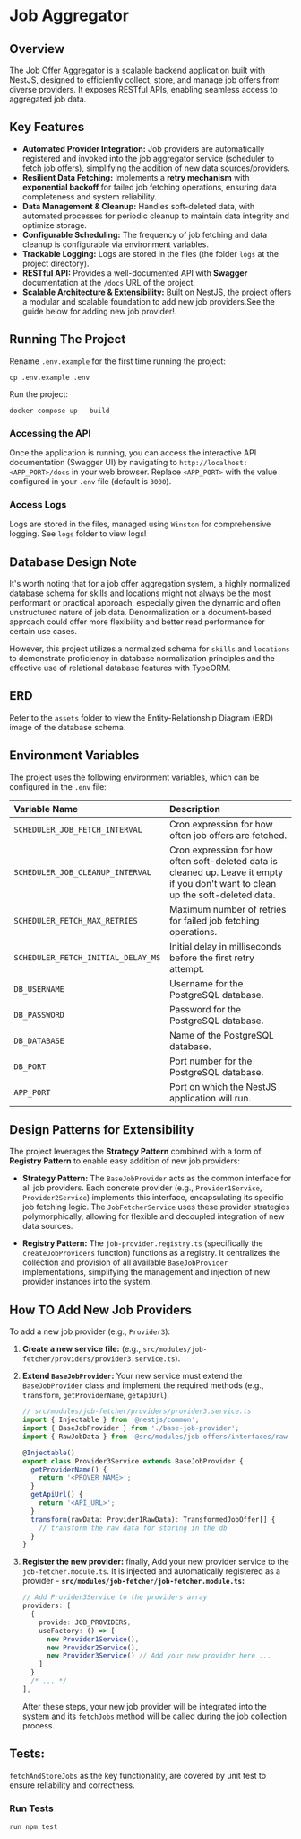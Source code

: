 # Job Aggregator

## Overview

The Job Offer Aggregator is a scalable backend application built with NestJS, designed to efficiently collect, store, and manage job offers from diverse providers. It exposes RESTful APIs, enabling seamless access to aggregated job data.

## Key Features

- **Automated Provider Integration:** Job providers are automatically registered and invoked into the job aggregator service (scheduler to fetch job offers), simplifying the addition of new data sources/providers.
- **Resilient Data Fetching:** Implements a **retry mechanism** with **exponential backoff** for failed job fetching operations, ensuring data completeness and system reliability.
- **Data Management & Cleanup:** Handles soft-deleted data, with automated processes for periodic cleanup to maintain data integrity and optimize storage.
- **Configurable Scheduling:** The frequency of job fetching and data cleanup is configurable via environment variables.
- **Trackable Logging:** Logs are stored in the files (the folder `logs` at the project directory).
- **RESTful API:** Provides a well-documented API with **Swagger** documentation at the `/docs` URL of the project.
- **Scalable Architecture & Extensibility:** Built on NestJS, the project offers a modular and scalable foundation to add new job providers.See the guide below for adding new job provider!.

## Running The Project

Rename `.env.example` for the first time running the project:

```shell
cp .env.example .env
```

Run the project:

```shell
docker-compose up --build
```

### Accessing the API

Once the application is running, you can access the interactive API documentation (Swagger UI) by navigating to `http://localhost:<APP_PORT>/docs` in your web browser. Replace `<APP_PORT>` with the value configured in your `.env` file (default is `3000`).

### Access Logs

Logs are stored in the files, managed using `Winston` for comprehensive logging. See `logs` folder to view logs!

## Database Design Note

It's worth noting that for a job offer aggregation system, a highly normalized database schema for skills and locations might not always be the most performant or practical approach, especially given the dynamic and often unstructured nature of job data. Denormalization or a document-based approach could offer more flexibility and better read performance for certain use cases.

However, this project utilizes a normalized schema for `skills` and `locations` to demonstrate proficiency in database normalization principles and the effective use of relational database features with TypeORM.

## ERD

Refer to the `assets` folder to view the Entity-Relationship Diagram (ERD) image of the database schema.

## Environment Variables

The project uses the following environment variables, which can be configured in the `.env` file:

| Variable Name                      | Description                                                                                                                        |
| :--------------------------------- | :--------------------------------------------------------------------------------------------------------------------------------- |
| `SCHEDULER_JOB_FETCH_INTERVAL`     | Cron expression for how often job offers are fetched.                                                                              |
| `SCHEDULER_JOB_CLEANUP_INTERVAL`   | Cron expression for how often soft-deleted data is cleaned up. Leave it empty if you don't want to clean up the soft-deleted data. |
| `SCHEDULER_FETCH_MAX_RETRIES`      | Maximum number of retries for failed job fetching operations.                                                                      |
| `SCHEDULER_FETCH_INITIAL_DELAY_MS` | Initial delay in milliseconds before the first retry attempt.                                                                      |
| `DB_USERNAME`                      | Username for the PostgreSQL database.                                                                                              |
| `DB_PASSWORD`                      | Password for the PostgreSQL database.                                                                                              |
| `DB_DATABASE`                      | Name of the PostgreSQL database.                                                                                                   |
| `DB_PORT`                          | Port number for the PostgreSQL database.                                                                                           |
| `APP_PORT`                         | Port on which the NestJS application will run.                                                                                     |

## Design Patterns for Extensibility

The project leverages the **Strategy Pattern** combined with a form of **Registry Pattern** to enable easy addition of new job providers:

- **Strategy Pattern:** The `BaseJobProvider` acts as the common interface for all job providers. Each concrete provider (e.g., `Provider1Service`, `Provider2Service`) implements this interface, encapsulating its specific job fetching logic. The `JobFetcherService` uses these provider strategies polymorphically, allowing for flexible and decoupled integration of new data sources.

- **Registry Pattern:** The `job-provider.registry.ts` (specifically the `createJobProviders` function) functions as a registry. It centralizes the collection and provision of all available `BaseJobProvider` implementations, simplifying the management and injection of new provider instances into the system.

<a id='adding-provider'></a>

## How TO Add New Job Providers

To add a new job provider (e.g., `Provider3`):

1.  **Create a new service file:** (e.g., `src/modules/job-fetcher/providers/provider3.service.ts`).
2.  **Extend `BaseJobProvider`:** Your new service must extend the `BaseJobProvider` class and implement the required methods (e.g., `transform`, `getProviderName`, `getApiUrl`).

    ```typescript
    // src/modules/job-fetcher/providers/provider3.service.ts
    import { Injectable } from '@nestjs/common';
    import { BaseJobProvider } from './base-job-provider';
    import { RawJobData } from '@src/modules/job-offers/interfaces/raw-job-data.interface';

    @Injectable()
    export class Provider3Service extends BaseJobProvider {
      getProviderName() {
        return '<PROVER_NAME>';
      }
      getApiUrl() {
        return '<API_URL>';
      }
      transform(rawData: Provider1RawData): TransformedJobOffer[] {
        // transform the raw data for storing in the db
      }
    }
    ```

3.  **Register the new provider:** finally, Add your new provider service to the `job-fetcher.module.ts`. It is injected and automatically registered as a provider - **`src/modules/job-fetcher/job-fetcher.module.ts`:**

    ```typescript
    // Add Provider3Service to the providers array
    providers: [
      {
        provide: JOB_PROVIDERS,
        useFactory: () => [
          new Provider1Service(),
          new Provider2Service(),
          new Provider3Service() // Add your new provider here ...
        ]
      }
      /* ... */
    ],
    ```

    After these steps, your new job provider will be integrated into the system and its `fetchJobs` method will be called during the job collection process.

## Tests:

`fetchAndStoreJobs` as the key functionality, are covered by unit test to ensure reliability and correctness.

### Run Tests

```shell
run npm test
```
